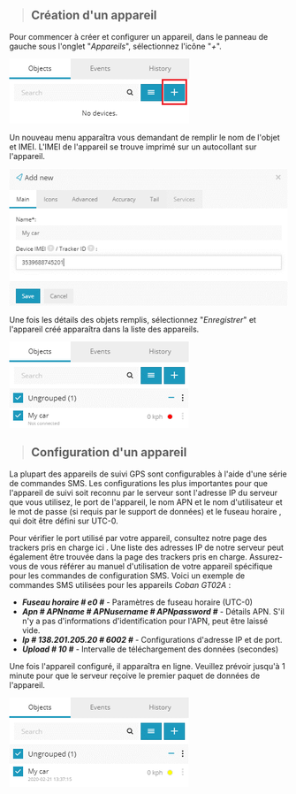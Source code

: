 >## Création d'un appareil

<div class="row" style="text-align:left">
  <div class="col-md">

 Pour commencer à créer et configurer un appareil, dans le panneau de gauche sous l'onglet "*Appareils*", sélectionnez l'icône "*+*".

</div>
<div class="col-md">
<img src="_image/createdevices.png" alt="ajouter" width="auto">
 </div>
</div>

Un nouveau menu apparaîtra vous demandant de remplir le nom de l'objet et IMEI.
L'IMEI de l'appareil se trouve imprimé sur un autocollant sur l'appareil.

<img src="_image/savedevice.png" alt="ajouter" width="auto">

Une fois les détails des objets remplis, sélectionnez "*Enregistrer*" et l'appareil créé apparaîtra dans la liste des appareils.

<img src="_image/devicesgroup.png" alt="ajouter" width="auto">


>## Configuration d'un appareil

La plupart des appareils de suivi GPS sont configurables à l'aide d'une série de commandes SMS. Les configurations les plus importantes pour que l'appareil de suivi soit reconnu par le serveur sont l'adresse IP du serveur que vous utilisez, le port de l'appareil, le nom APN et le nom d'utilisateur et le mot de passe (si requis par le support de données) et le fuseau horaire , qui doit être défini sur UTC-0.

Pour vérifier le port utilisé par votre appareil, consultez notre page des trackers pris en charge ici . Une liste des adresses IP de notre serveur peut également être trouvée dans la page des trackers pris en charge. Assurez-vous de vous référer au manuel d'utilisation de votre appareil spécifique pour les commandes de configuration SMS.
Voici un exemple de commandes SMS utilisées pour les appareils *Coban GT02A* :

* ***Fuseau horaire # e0 #*** - Paramètres de fuseau horaire (UTC-0)
* ***Apn # APNname # APNusername # APNpassword #***  - Détails APN. S'il n'y a pas d'informations d'identification pour l'APN, peut être laissé vide.
* ***Ip # 138.201.205.20 # 6002 #*** - Configurations d'adresse IP et de port. 
* ***Upload # 10 #*** - Intervalle de téléchargement des données (secondes)

Une fois l'appareil configuré, il apparaîtra en ligne.
Veuillez prévoir jusqu'à 1 minute pour que le serveur reçoive le premier paquet de données de l'appareil.

<img src="_image/savegroupe.png" alt="ajouter" width="auto">


